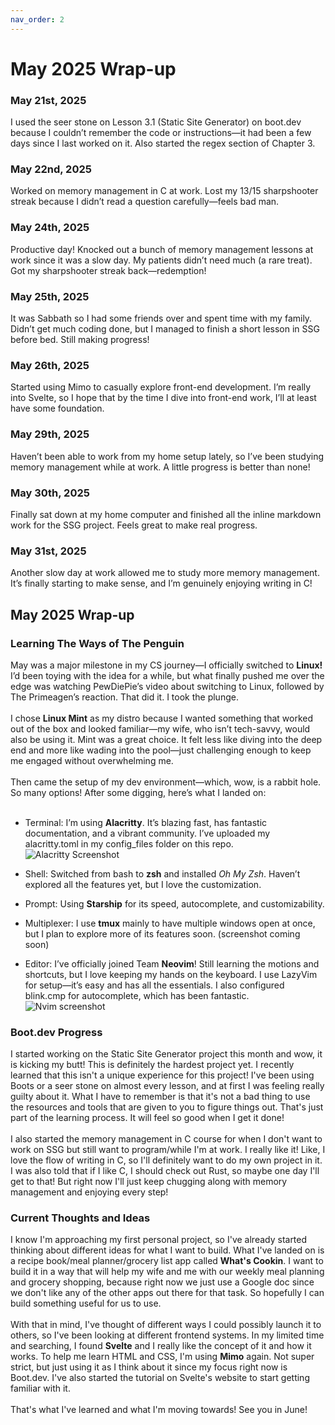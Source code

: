```yaml
--- 
nav_order: 2 
---
```

# May 2025 Wrap-up
### May 21st, 2025
I used the seer stone on Lesson 3.1 (Static Site Generator) on boot.dev because I couldn’t remember the code or instructions—it had been a few days since I last worked on it. Also started the regex section of Chapter 3.

### May 22nd, 2025
Worked on memory management in C at work. Lost my 13/15 sharpshooter streak because I didn’t read a question carefully—feels bad man.

### May 24th, 2025
Productive day! Knocked out a bunch of memory management lessons at work since it was a slow day. My patients didn’t need much (a rare treat). Got my sharpshooter streak back—redemption!

### May 25th, 2025
It was Sabbath so I had some friends over and spent time with my family. Didn’t get much coding done, but I managed to finish a short lesson in SSG before bed. Still making progress!

### May 26th, 2025
Started using Mimo to casually explore front-end development. I’m really into Svelte, so I hope that by the time I dive into front-end work, I’ll at least have some foundation.

### May 29th, 2025
Haven’t been able to work from my home setup lately, so I’ve been studying memory management while at work. A little progress is better than none!

### May 30th, 2025
Finally sat down at my home computer and finished all the inline markdown work for the SSG project. Feels great to make real progress.

### May 31st, 2025
Another slow day at work allowed me to study more memory management. It’s finally starting to make sense, and I’m genuinely enjoying writing in C!

## May 2025 Wrap-up

### Learning The Ways of The Penguin

May was a major milestone in my CS journey—I officially switched to **Linux!** I’d been toying with the idea for a while, but what finally pushed me over the edge was watching PewDiePie’s video about switching to Linux, followed by The Primeagen’s reaction. That did it. I took the plunge. <br><br>
I chose **Linux Mint** as my distro because I wanted something that worked out of the box and looked familiar—my wife, who isn’t tech-savvy, would also be using it. Mint was a great choice. It felt less like diving into the deep end and more like wading into the pool—just challenging enough to keep me engaged without overwhelming me. <br><br>
Then came the setup of my dev environment—which, wow, is a rabbit hole. So many options! After some digging, here’s what I landed on:<br><br>
- Terminal: I’m using **Alacritty**. It’s blazing fast, has fantastic documentation, and a vibrant community. I’ve uploaded my alacritty.toml in my config_files folder on this repo. ![Alacritty Screenshot](https://github.com/user-attachments/assets/47508c35-2b08-4849-8cc4-2b1cac06cb3c)
- Shell: Switched from bash to **zsh** and installed *Oh My Zsh*. Haven’t explored all the features yet, but I love the customization.

- Prompt: Using **Starship** for its speed, autocomplete, and customizability.
- Multiplexer: I use **tmux** mainly to have multiple windows open at once, but I plan to explore more of its features soon. (screenshot coming soon)
- Editor: I’ve officially joined Team **Neovim**! Still learning the motions and shortcuts, but I love keeping my hands on the keyboard. I use LazyVim for setup—it’s easy and has all the essentials. I also configured blink.cmp for autocomplete, which has been fantastic.![Nvim screenshot](https://github.com/user-attachments/assets/baf68555-5baf-44f4-b618-6b4c199dc1b3)


### Boot.dev Progress
I started working on the Static Site Generator project this month and wow, it is kicking my butt! This is definitely the hardest project yet. I recently learned that this isn't a unique experience for this project! I've been using Boots or a seer stone on almost every lesson, and at first I was feeling really guilty about it. What I have to remember is that it's not a bad thing to use the resources and tools that are given to you to figure things out. That's just part of the learning process. It will feel so good when I get it done! <br><br>
I also started the memory management in C course for when I don't want to work on SSG but still want to program/while I'm at work. I really like it! Like, I love the flow of writing in C, so I'll definitely want to do my own project in it. I was also told that if I like C, I should check out Rust, so maybe one day I'll get to that! But right now I'll just keep chugging along with memory management and enjoying every step!

### Current Thoughts and Ideas
I know I'm approaching my first personal project, so I've already started thinking about different ideas for what I want to build. What I've landed on is a recipe book/meal planner/grocery list app called **What's Cookin**. I want to build it in a way that will help my wife and me with our weekly meal planning and grocery shopping, because right now we just use a Google doc since we don't like any of the other apps out there for that task. So hopefully I can build something useful for us to use.<br><br> 
With that in mind, I've thought of different ways I could possibly launch it to others, so I've been looking at different frontend systems. In my limited time and searching, I found **Svelte** and I really like the concept of it and how it works. To help me learn HTML and CSS, I'm using **Mimo** again. Not super strict, but just using it as I think about it since my focus right now is Boot.dev. I've also started the tutorial on Svelte's website to start getting familiar with it. <br><br>
That's what I've learned and what I'm moving towards! See you in June!

